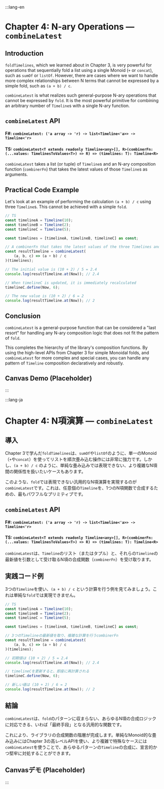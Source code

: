 :::lang-en

# Chapter 4: N-ary Operations — `combineLatest`

## Introduction

`foldTimelines`, which we learned about in Chapter 3, is very powerful for operations that sequentially fold a list using a single Monoid (`+` or `concat`), such as `sumOf` or `listOf`. However, there are cases where we want to handle more complex relationships between N terms that cannot be expressed by a simple fold, such as `(a + b) / c`.

`combineLatest` is what realizes such general-purpose N-ary operations that cannot be expressed by `fold`. It is the most powerful primitive for combining an arbitrary number of `Timeline`s with a single N-ary function.

## `combineLatest` API

#### F\#: `combineLatest: ('a array -> 'r) -> list<Timeline<'a>> -> Timeline<'r>`

#### TS: `combineLatest<T extends readonly Timeline<any>[], R>(combinerFn: (...values: TimelinesToValues<T>) => R) => (timelines: T): Timeline<R>`

`combineLatest` takes a list (or tuple) of `Timeline`s and an N-ary composition function (`combinerFn`) that takes the latest values of those `Timeline`s as arguments.

## Practical Code Example

Let's look at an example of performing the calculation `(a + b) / c` using three `Timeline`s. This cannot be achieved with a simple `fold`.

```typescript
// TS
const timelineA = Timeline(10);
const timelineB = Timeline(2);
const timelineC = Timeline(5);

const timelines = [timelineA, timelineB, timelineC] as const;

// A combinerFn that takes the latest values of the three Timelines and performs a complex calculation
const resultTimeline = combineLatest(
    (a, b, c) => (a + b) / c
)(timelines);

// The initial value is (10 + 2) / 5 = 2.4
console.log(resultTimeline.at(Now)); // 2.4

// When timelineC is updated, it is immediately recalculated
timelineC.define(Now, 6);

// The new value is (10 + 2) / 6 = 2
console.log(resultTimeline.at(Now)); // 2
```

## Conclusion

`combineLatest` is a general-purpose function that can be considered a "last resort" for handling any N-ary composition logic that does not fit the pattern of `fold`.

This completes the hierarchy of the library's composition functions. By using the high-level APIs from Chapter 3 for simple Monoidal folds, and `combineLatest` for more complex and special cases, you can handle any pattern of `Timeline` composition declaratively and robustly.

## Canvas Demo (Placeholder)

:::

:::lang-ja

# Chapter 4: N項演算 — `combineLatest`

## 導入

Chapter 3で学んだ`foldTimelines`は、`sumOf`や`listOf`のように、単一のMonoid（`+`や`concat`）を使ってリストを順次畳み込む操作には非常に強力です。しかし、`(a + b) / c` のように、単純な畳み込みでは表現できない、より複雑なN項間の関係性を扱いたいケースもあります。

このような、`fold`では表現できない汎用的なN項演算を実現するのが`combineLatest`です。これは、任意個の`Timeline`を、1つのN項関数で合成するための、最もパワフルなプリミティブです。

## `combineLatest` API

#### F\#: `combineLatest: ('a array -> 'r) -> list<Timeline<'a>> -> Timeline<'r>`

#### TS: `combineLatest<T extends readonly Timeline<any>[], R>(combinerFn: (...values: TimelinesToValues<T>) => R) => (timelines: T): Timeline<R>`

`combineLatest`は、`Timeline`のリスト（またはタプル）と、それらの`Timeline`の最新値を引数として受け取るN項の合成関数（`combinerFn`）を受け取ります。

## 実践コード例

3つの`Timeline`を使い、`(a + b) / c` という計算を行う例を見てみましょう。これは単純な`fold`では実現できません。

```typescript
// TS
const timelineA = Timeline(10);
const timelineB = Timeline(2);
const timelineC = Timeline(5);

const timelines = [timelineA, timelineB, timelineC] as const;

// 3つのTimelineの最新値を取り、複雑な計算を行うcombinerFn
const resultTimeline = combineLatest(
    (a, b, c) => (a + b) / c
)(timelines);

// 初期値は (10 + 2) / 5 = 2.4
console.log(resultTimeline.at(Now)); // 2.4

// timelineCを更新すると、即座に再計算される
timelineC.define(Now, 6);

// 新しい値は (10 + 2) / 6 = 2
console.log(resultTimeline.at(Now)); // 2
```

## 結論

`combineLatest`は、`fold`のパターンに収まらない、あらゆるN項の合成ロジックに対応できる、いわば「最終手段」となる汎用的な関数です。

これにより、ライブラリの合成関数の階層が完成します。単純なMonoid的な畳み込みにはChapter 3の高レベルAPIを使い、より複雑で特殊なケースには`combineLatest`を使うことで、あらゆるパターンの`Timeline`の合成に、宣言的かつ堅牢に対処することができます。

## Canvasデモ (Placeholder)

:::
